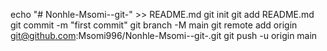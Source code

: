 echo "# Nonhle-Msomi--git-" >> README.md
git init
git add README.md
git commit -m "first commit"
git branch -M main
git remote add origin git@github.com:Msomi996/Nonhle-Msomi--git-.git
git push -u origin main

